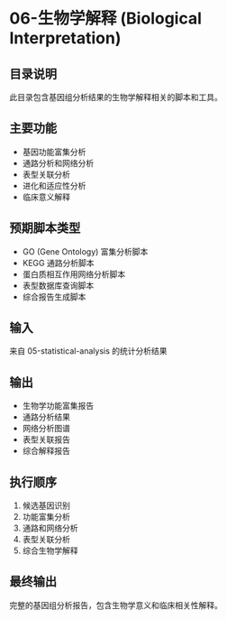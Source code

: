 # 06-生物学解释 (Biological Interpretation)

## 目录说明
此目录包含基因组分析结果的生物学解释相关的脚本和工具。

## 主要功能
- 基因功能富集分析
- 通路分析和网络分析
- 表型关联分析
- 进化和适应性分析
- 临床意义解释

## 预期脚本类型
- GO (Gene Ontology) 富集分析脚本
- KEGG 通路分析脚本
- 蛋白质相互作用网络分析脚本
- 表型数据库查询脚本
- 综合报告生成脚本

## 输入
来自 05-statistical-analysis 的统计分析结果

## 输出
- 生物学功能富集报告
- 通路分析结果
- 网络分析图谱
- 表型关联报告
- 综合解释报告

## 执行顺序
1. 候选基因识别
2. 功能富集分析
3. 通路和网络分析
4. 表型关联分析
5. 综合生物学解释

## 最终输出
完整的基因组分析报告，包含生物学意义和临床相关性解释。
